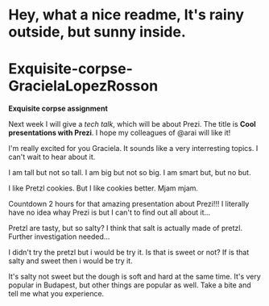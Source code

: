 
Hey, what a nice readme,
It's rainy outside,
but sunny inside.
=======
# Exquisite-corpse-GracielaLopezRosson
**Exquisite corpse assignment**

Next week I will give a *tech talk*, which will be about Prezi.
The title is **Cool presentations with Prezi**.
I hope my colleagues of @arai will like it!

I'm really excited for you Graciela.
It sounds like a very interresting topics.
I can't wait to hear about it.

I am tall but not so tall.
I am big but not so big.
I am smart but, but no but.

I like Pretzl cookies. But I like cookies better. 
Mjam mjam. 

Countdown 2 hours for that amazing presentation
about Prezi!!! I literally have no idea whay Prezi is 
but I can't to find out all about it...

Pretzl are tasty, but so salty?
I think that salt is actually made of pretzl.
Further investigation needed...

I didn't try the pretzl but i would be try it.
Is that is sweet or not?
If is that salty and sweet then i would be try it.

It's salty not sweet but the dough is soft and hard at the same time.
It's very popular in Budapest, but other things are popular as well.
Take a bite and tell me what you experience.
